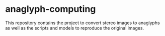 # anaglyph-computing

This repository contains the project to convert stereo images to anaglyphs as well as the scripts and models to reproduce
the original images.